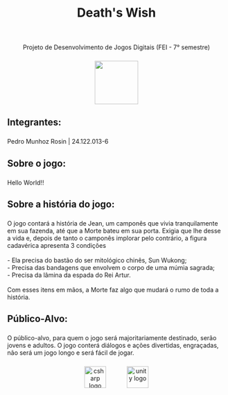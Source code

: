 <h1 align="center">Death's Wish</h1>

###

<br clear="both">

<p align="center">Projeto de Desenvolvimento de Jogos Digitais (FEI - 7° semestre)</p>

###

<div align="center">
  <img height="100" src="https://upload.wikimedia.org/wikipedia/commons/c/c4/Unity_2021.svg"  />
</div>

###

<h2 align="left">Integrantes:</h2>

###

<p align="left">Pedro Munhoz Rosin | 24.122.013-6</p>

###

<h2 align="left">Sobre o jogo:</h2>

###

<p align="left">Hello World!!</p>

###

<h2 align="left">Sobre a história do jogo:</h2>

###

<p align="left">O jogo contará a história de Jean, um camponês que vivia tranquilamente em sua fazenda, até que a Morte bateu em sua porta. Exigia que lhe desse a vida e, depois de tanto o camponês implorar pelo contrário, a figura cadavérica apresenta 3 condições<br><br>- Ela precisa do bastão do ser mitológico chinês, Sun Wukong;<br>- Precisa das bandagens que envolvem o corpo de uma múmia sagrada;<br>- Precisa da lâmina da espada do Rei Artur.<br><br>Com esses itens em mãos, a Morte faz algo que mudará o rumo de toda a história.</p>

###

<h2 align="left">Público-Alvo:</h2>

###

<p align="left">O público-alvo, para quem o jogo será majoritariamente destinado, serão jovens e adultos. O jogo conterá diálogos e ações divertidas, engraçadas, não será um jogo longo e será fácil de jogar.</p>

###

<div align="center">
  <img src="https://cdn.jsdelivr.net/gh/devicons/devicon/icons/csharp/csharp-original.svg" height="50" alt="csharp logo"  />
  <img width="40" />
  <img src="https://cdn.jsdelivr.net/gh/devicons/devicon/icons/unity/unity-original.svg" height="50" alt="unity logo"  />
</div>

###
